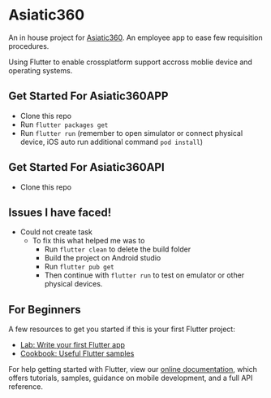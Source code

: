 # Asiatic360

An in house project for [Asiatic360](https://xd.adobe.com/view/57f6dfea-3224-4a74-9b66-e2e6ff131045-02a5/). An employee app to ease few requisition procedures.

Using Flutter to enable crossplatform support accross moblie device and operating systems.



## Get Started For Asiatic360APP

*   Clone this repo
*   Run `flutter packages get`
*   Run `flutter run` (remember to open simulator or connect physical device, iOS auto run additional command `pod install`)

## Get Started For Asiatic360API

*   Clone this repo

## Issues I have faced!

*   Could not create task
    *   To fix this what helped me was to
        *   Run `flutter clean` to delete the build folder
        *   Build the project on Android studio
        *   Run `flutter pub get`
        *   Then continue with `flutter run` to test on emulator or other physical devices.

## For Beginners

A few resources to get you started if this is your first Flutter project:

*   [Lab: Write your first Flutter app](https://flutter.dev/docs/get-started/codelab)
*   [Cookbook: Useful Flutter samples](https://flutter.dev/docs/cookbook)

For help getting started with Flutter, view our
[online documentation](https://flutter.dev/docs), which offers tutorials,
samples, guidance on mobile development, and a full API reference.
